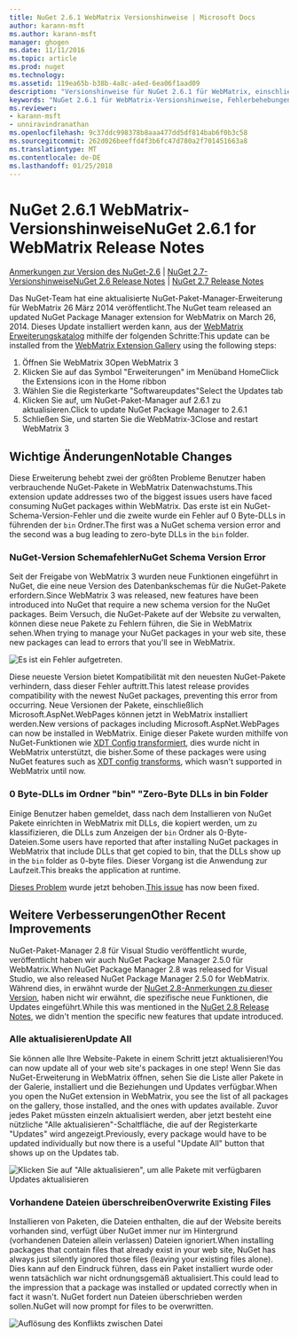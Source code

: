 ```yaml
---
title: NuGet 2.6.1 WebMatrix Versionshinweise | Microsoft Docs
author: karann-msft
ms.author: karann-msft
manager: ghogen
ms.date: 11/11/2016
ms.topic: article
ms.prod: nuget
ms.technology: 
ms.assetid: 119ea65b-b38b-4a8c-a4ed-6ea06f1aad09
description: "Versionshinweise für NuGet 2.6.1 für WebMatrix, einschließlich der bekannten Probleme, Fehlerbehebungen, Funktionen und Archivierung von dcrs Design."
keywords: "NuGet 2.6.1 für WebMatrix-Versionshinweise, Fehlerbehebungen, bekannten Problemen, die zusätzliche Funktionen, Archivierung von dcrs Design"
ms.reviewer:
- karann-msft
- unniravindranathan
ms.openlocfilehash: 9c37ddc998378b8aaa477dd5df814bab6f0b3c58
ms.sourcegitcommit: 262d026beeffd4f3b6fc47d780a2f701451663a8
ms.translationtype: MT
ms.contentlocale: de-DE
ms.lasthandoff: 01/25/2018
---
```

# <a name="nuget-261-for-webmatrix-release-notes"></a><span data-ttu-id="aa238-104">NuGet 2.6.1 WebMatrix-Versionshinweise</span><span class="sxs-lookup"><span data-stu-id="aa238-104">NuGet 2.6.1 for WebMatrix Release Notes</span></span>

<span data-ttu-id="aa238-105">[Anmerkungen zur Version des NuGet-2.6](../release-notes/nuget-2.6.md) | [NuGet 2.7-Versionshinweise](../release-notes/nuget-2.7.md)</span><span class="sxs-lookup"><span data-stu-id="aa238-105">[NuGet 2.6 Release Notes](../release-notes/nuget-2.6.md) | [NuGet 2.7 Release Notes](../release-notes/nuget-2.7.md)</span></span>

<span data-ttu-id="aa238-106">Das NuGet-Team hat eine aktualisierte NuGet-Paket-Manager-Erweiterung für WebMatrix 26 März 2014 veröffentlicht.</span><span class="sxs-lookup"><span data-stu-id="aa238-106">The NuGet team released an updated NuGet Package Manager extension for WebMatrix on March 26, 2014.</span></span>  <span data-ttu-id="aa238-107">Dieses Update installiert werden kann, aus der [WebMatrix Erweiterungskatalog](http://extensions.webmatrix.com/packages/NuGetPackageManager/) mithilfe der folgenden Schritte:</span><span class="sxs-lookup"><span data-stu-id="aa238-107">This update can be installed from the [WebMatrix Extension Gallery](http://extensions.webmatrix.com/packages/NuGetPackageManager/) using the following steps:</span></span>

1. <span data-ttu-id="aa238-108">Öffnen Sie WebMatrix 3</span><span class="sxs-lookup"><span data-stu-id="aa238-108">Open WebMatrix 3</span></span>
2. <span data-ttu-id="aa238-109">Klicken Sie auf das Symbol "Erweiterungen" im Menüband Home</span><span class="sxs-lookup"><span data-stu-id="aa238-109">Click the Extensions icon in the Home ribbon</span></span>
3. <span data-ttu-id="aa238-110">Wählen Sie die Registerkarte "Softwareupdates"</span><span class="sxs-lookup"><span data-stu-id="aa238-110">Select the Updates tab</span></span>
4. <span data-ttu-id="aa238-111">Klicken Sie auf, um NuGet-Paket-Manager auf 2.6.1 zu aktualisieren.</span><span class="sxs-lookup"><span data-stu-id="aa238-111">Click to update NuGet Package Manager to 2.6.1</span></span>
6. <span data-ttu-id="aa238-112">Schließen Sie, und starten Sie die WebMatrix-3</span><span class="sxs-lookup"><span data-stu-id="aa238-112">Close and restart WebMatrix 3</span></span>

## <a name="notable-changes"></a><span data-ttu-id="aa238-113">Wichtige Änderungen</span><span class="sxs-lookup"><span data-stu-id="aa238-113">Notable Changes</span></span>

<span data-ttu-id="aa238-114">Diese Erweiterung behebt zwei der größten Probleme Benutzer haben verbrauchende NuGet-Pakete in WebMatrix Datenwachstums.</span><span class="sxs-lookup"><span data-stu-id="aa238-114">This extension update addresses two of the biggest issues users have faced consuming NuGet packages within WebMatrix.</span></span>  <span data-ttu-id="aa238-115">Das erste ist ein NuGet-Schema-Version-Fehler und die zweite wurde ein Fehler auf 0 Byte-DLLs in führenden der `bin` Ordner.</span><span class="sxs-lookup"><span data-stu-id="aa238-115">The first was a NuGet schema version error and the second was a bug leading to zero-byte DLLs in the `bin` folder.</span></span>

### <a name="nuget-schema-version-error"></a><span data-ttu-id="aa238-116">NuGet-Version Schemafehler</span><span class="sxs-lookup"><span data-stu-id="aa238-116">NuGet Schema Version Error</span></span>

<span data-ttu-id="aa238-117">Seit der Freigabe von WebMatrix 3 wurden neue Funktionen eingeführt in NuGet, die eine neue Version des Datenbankschemas für die NuGet-Pakete erfordern.</span><span class="sxs-lookup"><span data-stu-id="aa238-117">Since WebMatrix 3 was released, new features have been introduced into NuGet that require a new schema version for the NuGet packages.</span></span>  <span data-ttu-id="aa238-118">Beim Versuch, die NuGet-Pakete auf der Website zu verwalten, können diese neue Pakete zu Fehlern führen, die Sie in WebMatrix sehen.</span><span class="sxs-lookup"><span data-stu-id="aa238-118">When trying to manage your NuGet packages in your web site, these new packages can lead to errors that you'll see in WebMatrix.</span></span>

![Es ist ein Fehler aufgetreten.](./media/NuGet-2.8/webmatrix-schema-version.png)

<span data-ttu-id="aa238-122">Diese neueste Version bietet Kompatibilität mit den neuesten NuGet-Pakete verhindern, dass dieser Fehler auftritt.</span><span class="sxs-lookup"><span data-stu-id="aa238-122">This latest release provides compatibility with the newest NuGet packages, preventing this error from occurring.</span></span> <span data-ttu-id="aa238-123">Neue Versionen der Pakete, einschließlich Microsoft.AspNet.WebPages können jetzt in WebMatrix installiert werden.</span><span class="sxs-lookup"><span data-stu-id="aa238-123">New versions of packages including Microsoft.AspNet.WebPages can now be installed in WebMatrix.</span></span>  <span data-ttu-id="aa238-124">Einige dieser Pakete wurden mithilfe von NuGet-Funktionen wie [XDT Config transformiert](../release-notes/nuget-2.6.md#xdt), dies wurde nicht in WebMatrix unterstützt, die bisher.</span><span class="sxs-lookup"><span data-stu-id="aa238-124">Some of these packages were using NuGet features such as [XDT config transforms](../release-notes/nuget-2.6.md#xdt), which wasn't supported in WebMatrix until now.</span></span>

### <a name="zero-byte-dlls-in-bin-folder"></a><span data-ttu-id="aa238-125">0 Byte-DLLs im Ordner "bin" "</span><span class="sxs-lookup"><span data-stu-id="aa238-125">Zero-Byte DLLs in bin Folder</span></span>

<span data-ttu-id="aa238-126">Einige Benutzer haben gemeldet, dass nach dem Installieren von NuGet Pakete einrichten in WebMatrix mit DLLs, die kopiert werden, um zu klassifizieren, die DLLs zum Anzeigen der `bin` Ordner als 0-Byte-Dateien.</span><span class="sxs-lookup"><span data-stu-id="aa238-126">Some users have reported that after installing NuGet packages in WebMatrix that include DLLs that get copied to bin, that the DLLs show up in the `bin` folder as 0-byte files.</span></span>  <span data-ttu-id="aa238-127">Dieser Vorgang ist die Anwendung zur Laufzeit.</span><span class="sxs-lookup"><span data-stu-id="aa238-127">This breaks the application at runtime.</span></span>

<span data-ttu-id="aa238-128">[Dieses Problem](https://nuget.codeplex.com/workitem/4060) wurde jetzt behoben.</span><span class="sxs-lookup"><span data-stu-id="aa238-128">[This issue](https://nuget.codeplex.com/workitem/4060) has now been fixed.</span></span>

## <a name="other-recent-improvements"></a><span data-ttu-id="aa238-129">Weitere Verbesserungen</span><span class="sxs-lookup"><span data-stu-id="aa238-129">Other Recent Improvements</span></span>

<span data-ttu-id="aa238-130">NuGet-Paket-Manager 2.8 für Visual Studio veröffentlicht wurde, veröffentlicht haben wir auch NuGet Package Manager 2.5.0 für WebMatrix.</span><span class="sxs-lookup"><span data-stu-id="aa238-130">When NuGet Package Manager 2.8 was released for Visual Studio, we also released NuGet Package Manager 2.5.0 for WebMatrix.</span></span>  <span data-ttu-id="aa238-131">Während dies, in erwähnt wurde der [NuGet 2.8-Anmerkungen zu dieser Version](../release-notes/nuget-2.8.md#webmatrix-nuget-client-updates), haben nicht wir erwähnt, die spezifische neue Funktionen, die Updates eingeführt.</span><span class="sxs-lookup"><span data-stu-id="aa238-131">While this was mentioned in the [NuGet 2.8 Release Notes](../release-notes/nuget-2.8.md#webmatrix-nuget-client-updates), we didn't mention the specific new features that update introduced.</span></span>

### <a name="update-all"></a><span data-ttu-id="aa238-132">Alle aktualisieren</span><span class="sxs-lookup"><span data-stu-id="aa238-132">Update All</span></span>

<span data-ttu-id="aa238-133">Sie können alle Ihre Website-Pakete in einem Schritt jetzt aktualisieren!</span><span class="sxs-lookup"><span data-stu-id="aa238-133">You can now update all of your web site's packages in one step!</span></span>  <span data-ttu-id="aa238-134">Wenn Sie das NuGet-Erweiterung in WebMatrix öffnen, sehen Sie die Liste aller Pakete in der Galerie, installiert und die Beziehungen und Updates verfügbar.</span><span class="sxs-lookup"><span data-stu-id="aa238-134">When you open the NuGet extension in WebMatrix, you see the list of all packages on the gallery, those installed, and the ones with updates available.</span></span>  <span data-ttu-id="aa238-135">Zuvor jedes Paket müssten einzeln aktualisiert werden, aber jetzt besteht eine nützliche "Alle aktualisieren"-Schaltfläche, die auf der Registerkarte "Updates" wird angezeigt.</span><span class="sxs-lookup"><span data-stu-id="aa238-135">Previously, every package would have to be updated individually but now there is a useful "Update All" button that shows up on the Updates tab.</span></span>

![Klicken Sie auf "Alle aktualisieren", um alle Pakete mit verfügbaren Updates aktualisieren](./media/NuGet-2.8/webmatrix-update-all.png)

### <a name="overwrite-existing-files"></a><span data-ttu-id="aa238-137">Vorhandene Dateien überschreiben</span><span class="sxs-lookup"><span data-stu-id="aa238-137">Overwrite Existing Files</span></span>

<span data-ttu-id="aa238-138">Installieren von Paketen, die Dateien enthalten, die auf der Website bereits vorhanden sind, verfügt über NuGet immer nur im Hintergrund (vorhandenen Dateien allein verlassen) Dateien ignoriert.</span><span class="sxs-lookup"><span data-stu-id="aa238-138">When installing packages that contain files that already exist in your web site, NuGet has always just silently ignored those files (leaving your existing files alone).</span></span>  <span data-ttu-id="aa238-139">Dies kann auf den Eindruck führen, dass ein Paket installiert wurde oder wenn tatsächlich war nicht ordnungsgemäß aktualisiert.</span><span class="sxs-lookup"><span data-stu-id="aa238-139">This could lead to the impression that a package was installed or updated correctly when in fact it wasn't.</span></span>  <span data-ttu-id="aa238-140">NuGet fordert nun Dateien überschrieben werden sollen.</span><span class="sxs-lookup"><span data-stu-id="aa238-140">NuGet will now prompt for files to be overwritten.</span></span>

![Auflösung des Konflikts zwischen Datei](./media/NuGet-2.8/webmatrix-overwrite-file.png)
